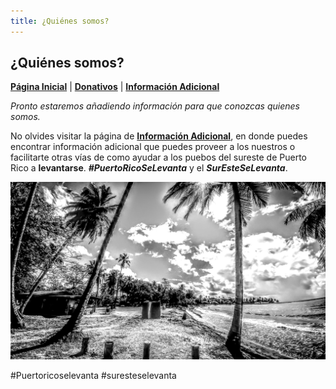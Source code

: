 ```yaml
---
title: ¿Quiénes somos? 
---  
```


## ¿Quiénes somos? 

[**Página Inicial**](https://friveramariani.github.io/suresteselevanta) | [**Donativos**](https://friveramariani.github.io/suresteselevanta/donativos) | [**Información Adicional**](https://friveramariani.github.io/suresteselevanta/info)

*Pronto estaremos añadiendo información para que conozcas quienes somos.*

No olvides visitar la página de [**Información Adicional**](https://friveramariani.github.io/suresteselevanta/info), en donde puedes encontrar información adicional que puedes proveer a los nuestros o facilitarte otras vías de como ayudar a los puebos del sureste de Puerto Rico a **levantarse**. ***#PuertoRicoSeLevanta*** y el ***SurEsteSeLevanta***.

<img src="images/PSX_20170730_130417.jpg" alt="hi" class="inline"/>

#Puertoricoselevanta
#suresteselevanta